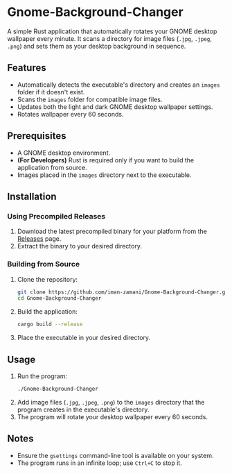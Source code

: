 # Gnome-Background-Changer

A simple Rust application that automatically rotates your GNOME desktop wallpaper every minute. It scans a directory for image files (`.jpg`, `.jpeg`, `.png`) and sets them as your desktop background in sequence.

## Features
- Automatically detects the executable's directory and creates an `images` folder if it doesn't exist.
- Scans the `images` folder for compatible image files.
- Updates both the light and dark GNOME desktop wallpaper settings.
- Rotates wallpaper every 60 seconds.

## Prerequisites
- A GNOME desktop environment.
- **(For Developers)** Rust is required only if you want to build the application from source.
- Images placed in the `images` directory next to the executable.

## Installation
### Using Precompiled Releases
1. Download the latest precompiled binary for your platform from the [Releases](https://github.com/iman-zamani/Gnome-Background-Changer/releases) page.
2. Extract the binary to your desired directory.

### Building from Source
1. Clone the repository:
   ```bash
   git clone https://github.com/iman-zamani/Gnome-Background-Changer.git
   cd Gnome-Background-Changer
   ```
2. Build the application:
   ```bash
   cargo build --release
   ```
3. Place the executable in your desired directory.

## Usage
1. Run the program:
   ```bash
   ./Gnome-Background-Changer
   ```
2. Add image files (`.jpg`, `.jpeg`, `.png`) to the `images` directory that the program creates in the executable's directory.
3. The program will rotate your desktop wallpaper every 60 seconds.

## Notes
- Ensure the `gsettings` command-line tool is available on your system.
- The program runs in an infinite loop; use `Ctrl+C` to stop it.

